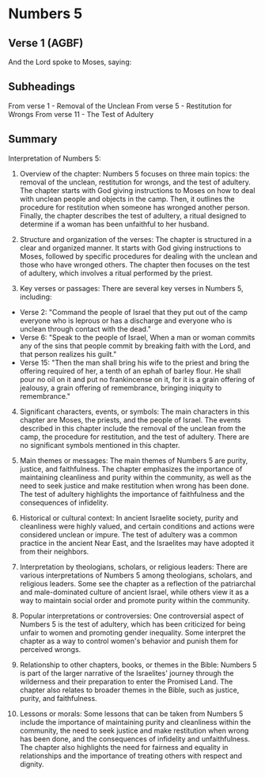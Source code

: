 # Numbers 5

## Verse 1 (AGBF)

And the Lord spoke to Moses, saying:

## Subheadings

From verse 1 - Removal of the Unclean
From verse 5 - Restitution for Wrongs
From verse 11 - The Test of Adultery

## Summary

Interpretation of Numbers 5:

1. Overview of the chapter:
Numbers 5 focuses on three main topics: the removal of the unclean, restitution for wrongs, and the test of adultery. The chapter starts with God giving instructions to Moses on how to deal with unclean people and objects in the camp. Then, it outlines the procedure for restitution when someone has wronged another person. Finally, the chapter describes the test of adultery, a ritual designed to determine if a woman has been unfaithful to her husband.

2. Structure and organization of the verses:
The chapter is structured in a clear and organized manner. It starts with God giving instructions to Moses, followed by specific procedures for dealing with the unclean and those who have wronged others. The chapter then focuses on the test of adultery, which involves a ritual performed by the priest.

3. Key verses or passages:
There are several key verses in Numbers 5, including:

- Verse 2: "Command the people of Israel that they put out of the camp everyone who is leprous or has a discharge and everyone who is unclean through contact with the dead."
- Verse 6: "Speak to the people of Israel, When a man or woman commits any of the sins that people commit by breaking faith with the Lord, and that person realizes his guilt."
- Verse 15: "Then the man shall bring his wife to the priest and bring the offering required of her, a tenth of an ephah of barley flour. He shall pour no oil on it and put no frankincense on it, for it is a grain offering of jealousy, a grain offering of remembrance, bringing iniquity to remembrance."

4. Significant characters, events, or symbols:
The main characters in this chapter are Moses, the priests, and the people of Israel. The events described in this chapter include the removal of the unclean from the camp, the procedure for restitution, and the test of adultery. There are no significant symbols mentioned in this chapter.

5. Main themes or messages:
The main themes of Numbers 5 are purity, justice, and faithfulness. The chapter emphasizes the importance of maintaining cleanliness and purity within the community, as well as the need to seek justice and make restitution when wrong has been done. The test of adultery highlights the importance of faithfulness and the consequences of infidelity.

6. Historical or cultural context:
In ancient Israelite society, purity and cleanliness were highly valued, and certain conditions and actions were considered unclean or impure. The test of adultery was a common practice in the ancient Near East, and the Israelites may have adopted it from their neighbors.

7. Interpretation by theologians, scholars, or religious leaders:
There are various interpretations of Numbers 5 among theologians, scholars, and religious leaders. Some see the chapter as a reflection of the patriarchal and male-dominated culture of ancient Israel, while others view it as a way to maintain social order and promote purity within the community.

8. Popular interpretations or controversies:
One controversial aspect of Numbers 5 is the test of adultery, which has been criticized for being unfair to women and promoting gender inequality. Some interpret the chapter as a way to control women's behavior and punish them for perceived wrongs.

9. Relationship to other chapters, books, or themes in the Bible:
Numbers 5 is part of the larger narrative of the Israelites' journey through the wilderness and their preparation to enter the Promised Land. The chapter also relates to broader themes in the Bible, such as justice, purity, and faithfulness.

10. Lessons or morals:
Some lessons that can be taken from Numbers 5 include the importance of maintaining purity and cleanliness within the community, the need to seek justice and make restitution when wrong has been done, and the consequences of infidelity and unfaithfulness. The chapter also highlights the need for fairness and equality in relationships and the importance of treating others with respect and dignity.